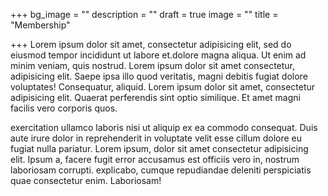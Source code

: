 +++
bg_image = ""
description = ""
draft = true
image = ""
title = "Membership"

+++
Lorem ipsum dolor sit amet, consectetur adipisicing elit, sed do eiusmod tempor incididunt ut labore et.dolore magna aliqua. Ut enim ad minim veniam, quis nostrud. Lorem ipsum dolor sit amet consectetur, adipisicing elit. Saepe ipsa illo quod veritatis, magni debitis fugiat dolore voluptates! Consequatur, aliquid. Lorem ipsum dolor sit amet, consectetur adipisicing elit. Quaerat perferendis sint optio similique. Et amet magni facilis vero corporis quos.

exercitation ullamco laboris nisi ut aliquip ex ea commodo consequat. Duis aute irure dolor in reprehenderit in voluptate velit esse cillum dolore eu fugiat nulla pariatur. Lorem ipsum, dolor sit amet consectetur adipisicing elit. Ipsum a, facere fugit error accusamus est officiis vero in, nostrum laboriosam corrupti. explicabo, cumque repudiandae deleniti perspiciatis quae consectetur enim. Laboriosam!